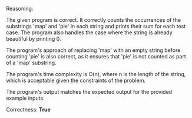 Reasoning:

The given program is correct. It correctly counts the occurrences of the substrings 'map' and 'pie' in each string and prints their sum for each test case. The program also handles the case where the string is already beautiful by printing 0.

The program's approach of replacing 'map' with an empty string before counting 'pie' is also correct, as it ensures that 'pie' is not counted as part of a 'map' substring.

The program's time complexity is O(n), where n is the length of the string, which is acceptable given the constraints of the problem.

The program's output matches the expected output for the provided example inputs.

Correctness: **True**